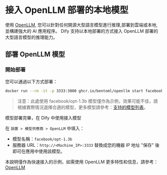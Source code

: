 # 接入 OpenLLM 部署的本地模型

使用 [OpenLLM](https://github.com/bentoml/OpenLLM), 您可以針對任何開源大型語言模型進行推理,部署到雲端或本地,並構建強大的 AI 應用程序。
Dify 支持以本地部署的方式接入 OpenLLM 部署的大型語言模型的推理能力。

## 部署 OpenLLM 模型
### 開始部署

您可以通過以下方式部署：

```bash
docker run --rm -it -p 3333:3000 ghcr.io/bentoml/openllm start facebook/opt-1.3b --backend pt
```
> 注意：此處使用 facebook/opt-1.3b 模型僅作為示例，效果可能不佳，請根據實際情況選擇合適的模型，更多模型請參考：[支持的模型列表](https://github.com/bentoml/OpenLLM#-supported-models)。


模型部署完畢，在 Dify 中使用接入模型

   在 `設置 > 模型供應商 > OpenLLM` 中填入：

   - 模型名稱：`facebook/opt-1.3b`
   - 服務器 URL：`http://<Machine_IP>:3333` 替換成您的機器 IP 地址
   "保存" 後即可在應用中使用該模型。

本說明僅作為快速接入的示例，如需使用 OpenLLM 更多特性和信息，請參考：[OpenLLM](https://github.com/bentoml/OpenLLM)